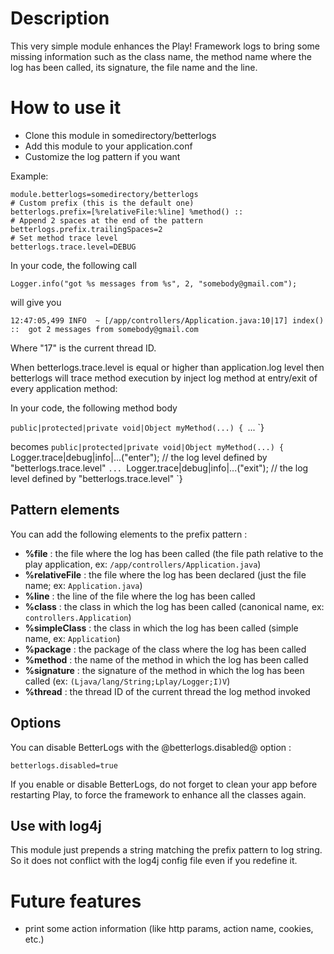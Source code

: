 # Description
This very simple module enhances the Play! Framework logs to bring some missing information such as the class name, the method name where the log has been called, its signature, the file name and the line.

# How to use it

* Clone this module in somedirectory/betterlogs
* Add this module to your application.conf
* Customize the log pattern if you want

Example:

    module.betterlogs=somedirectory/betterlogs
    # Custom prefix (this is the default one)
    betterlogs.prefix=[%relativeFile:%line] %method() ::
    # Append 2 spaces at the end of the pattern
    betterlogs.prefix.trailingSpaces=2
    # Set method trace level
    betterlogs.trace.level=DEBUG


In your code, the following call

`Logger.info("got %s messages from %s", 2, "somebody@gmail.com");`

will give you

`12:47:05,499 INFO  ~ [/app/controllers/Application.java:10|17] index() ::  got 2 messages from somebody@gmail.com`

Where "17" is the current thread ID.

When betterlogs.trace.level is equal or higher than application.log level then betterlogs will trace method execution by inject log method at entry/exit of every application method:

In your code, the following method body

`public|protected|private void|Object myMethod(...) {
`...
`}

becomes
`public|protected|private void|Object myMethod(...) {
`Logger.trace|debug|info|...("enter"); // the log level defined by "betterlogs.trace.level"
`...
`Logger.trace|debug|info|...("exit"); // the log level defined by "betterlogs.trace.level"
`}


## Pattern elements

You can add the following elements to the prefix pattern :

* **%file** : the file where the log has been called (the file path relative to the play application, ex: `/app/controllers/Application.java`)
* **%relativeFile** : the file where the log has been declared (just the file name; ex: `Application.java`)
* **%line** : the line of the file where the log has been called
* **%class** : the class in which the log has been called (canonical name, ex: `controllers.Application`)
* **%simpleClass** : the class in which the log has been called (simple name, ex: `Application`)
* **%package** : the package of the class where the log has been called
* **%method** : the name of the method in which the log has been called
* **%signature** : the signature of the method in which the log has been called (ex: `(Ljava/lang/String;Lplay/Logger;I)V`)
* **%thread** : the thread ID of the current thread the log method invoked

## Options

You can disable BetterLogs with the @betterlogs.disabled@ option :

    betterlogs.disabled=true

If you enable or disable BetterLogs, do not forget to clean your app before restarting Play, to force the framework to enhance all the classes again.

## Use with log4j

This module just prepends a string matching the prefix pattern to log string. So it does not conflict with the log4j config file even if you redefine it.

# Future features

* print some action information (like http params, action name, cookies, etc.)
